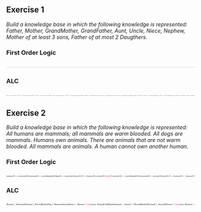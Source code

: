 ## Exercise 1

_Build a knowledge base in which the following knowledge is represented: Father, Mother, GrandMother, GrandFather, Aunt, Uncle, Niece, Nephew, Mother of at least 3 sons, Father of at most 2 Daugthers._

### First Order Logic

<!-- $$
parent(Fabrizio, Simone)\\
parent(Rossella, Simone)\\
woman(Rossella)\\
man(Fabrizio)\\
parent(X,Y) \wedge man(X) \rightarrow father(X, Y)\\
parent(X,Y) \wedge woman(X) \rightarrow mother(X, Y)\\
parent(X,Y) \wedge parent(Y,Z) \wedge woman(X) \rightarrow grandmother(X,Z)\\
parent(X,Y) \wedge sister(Z,Y) \rightarrow aunt(Z,X)\\
parent(X,Y) \wedge brother(Z,Y) \rightarrow uncle(Z,X)\\
sibling(X,Y) \wedge man(X) \rightarrow brother(X,Y)\\
sibling(X,Y) \wedge woman(X) \rightarrow sister(X,Y)\\
(uncle(X,Z) \vee aunt(X,Z)) \wedge woman(Z) \rightarrow niece(Z,X)\\
(uncle(X,Z) \vee aunt(X,Z)) \wedge man(Z) \rightarrow nephew(Z,X)\\
mother(X,A) \wedge mother(X,B) \wedge mother(X,C) \wedge (A\neq B\neq C)\wedge \\ man(A)\wedge man(B) \wedge man(C) \rightarrow mother_3(X)\\
father(X,A) \wedge father(X,B) \wedge (A\neq B)\wedge woman(A)\wedge woman(B) \rightarrow father_2(X)\\
$$ -->

<div align="center"><img style="background: white;" src="../svg/vlxsRH1O9U.svg"></div>

### ALC

<!-- $$
Father \equiv Parent \sqcap Man\\
Son \equiv (Man \sqcap\exist hasParent.Person)\\
Daughter \equiv (Woman \sqcap\exist hasParent.Person)\\
Mother \equiv Parent \sqcap Woman\\
GrandMother \equiv (Mother \sqcap\exist hasChild.Parent)\\
GrandFather \equiv (Father \sqcap\exist hasChild.Parent)\\
Aunt \equiv (Woman \sqcap\exist hasSibling.Parent)\\
Uncle \equiv (Man \sqcap\exist hasSibling.Parent)\\
Sibling \equiv (Brother \sqcup Sister)\\
Niece \equiv (Woman \sqcap\exist Parent.Sibling)\\
Nephew \equiv (Man \sqcap\exist Parent.Sibling)\\
Mother_3 \equiv (Woman \sqcap\ge 3 Son)\\
Father_2 \equiv (Man \sqcap \le 2 Daughter)
$$ -->

<div align="center"><img style="background: white;" src="../svg/YC12c8NyKV.svg"></div>

## Exercise 2

_Build a knowledge base in which the following knowledge is represented: All humans are mammals; all mammals are warm blooded. All dogs are mammals. Humans own animals. There are animals that are not warm blooded. All mammals are animals. A human cannot own another human._

### First Order Logic

<!-- $$
human(X) \rightarrow mammal(X)\\
mammal(X)\rightarrow warmblooded(X)\\
dog(X) \rightarrow mammal(X)\\
own(X,Y) \rightarrow human(X), animal(Y)\\
\exist X.(animal(X) \wedge \neg warmblooded(X))\\
mammal(X) \rightarrow animal(X)\\
own(X,Y) \rightarrow human(X)\wedge \neg human(Y)
$$ -->

<div align="center"><img style="background: white;" src="../svg/aIzQqCiAQY.svg"></div>

### ALC

<!-- $$
Human \sqsubseteq Mammal \\
Mammal \sqsubseteq WarmBlooded\\
Dog \sqsubseteq Mammal\\
AnimalOwner \equiv Human \sqcap \exist owns.Animal\\
ColdBloodedAnimal \equiv Animal \sqcap \neg WarmBlooded\\
Mammal \sqsubseteq Animal\\
(Human \sqcap \exist owns.Human).\perp
$$ -->

<div align="center"><img style="background: white;" src="../svg/dxa5oiWDhb.svg"></div>
